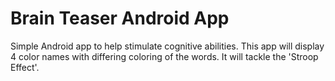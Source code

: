 # Brain Teaser Android App
Simple Android app to help stimulate cognitive abilities. This app will display 4 color names with differing coloring of the words. It will tackle the 'Stroop Effect'.
